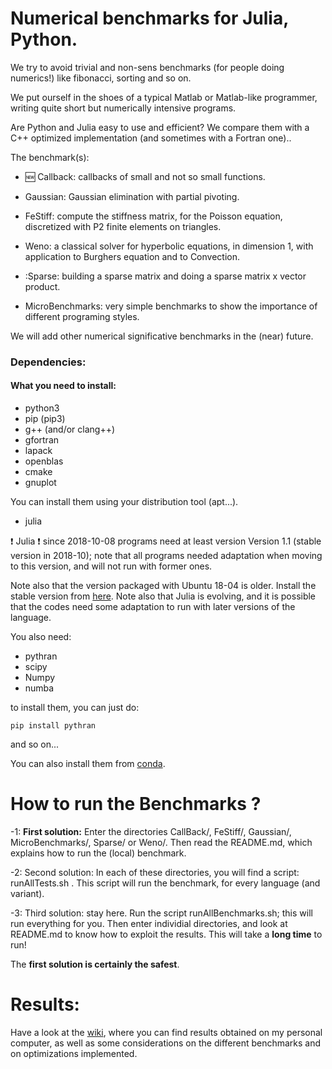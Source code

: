 
# Numerical benchmarks for Julia, Python.

We try to avoid trivial and non-sens benchmarks (for people doing
numerics!) like fibonacci, sorting and so on.

We put ourself in the shoes of a typical Matlab or Matlab-like
programmer, writing quite short but numerically intensive
programs. 

 Are Python
and Julia easy to use and efficient? We compare them with a C++
optimized implementation (and sometimes with a Fortran one)..

The benchmark(s):

*  :new: Callback: callbacks of small and not so small functions.

* Gaussian:  Gaussian elimination with partial pivoting.
  
* FeStiff: compute the stiffness matrix, for the Poisson equation,
  discretized with P2 finite elements on triangles.
  
*  Weno: a classical solver for hyperbolic equations, in
  dimension 1, with application to Burghers equation and to Convection. 

* :Sparse: building a sparse matrix and doing a sparse matrix x vector product.
  
* MicroBenchmarks: very simple benchmarks to show the importance
  of different programing styles. 


We will add other numerical significative benchmarks in the (near) future.

### Dependencies:

#### What you need to install:


- python3
- pip (pip3)
- g++ (and/or clang++)
- gfortran
- lapack
- openblas
- cmake
- gnuplot

You can install them using your distribution tool (apt...).

- julia

:exclamation: Julia :exclamation: since 2018-10-08 programs  need at least  version Version 1.1 (stable
version in 2018-10); note that all programs needed adaptation when moving to this version, and will not run with former ones.

Note also that the version packaged with  Ubuntu 18-04  is older. Install the stable version from
[here](https://julialang.org). Note also that Julia is evolving, and it is
possible that the codes need some adaptation to run with later
versions of the language.


You also need:

- pythran
- scipy
- Numpy
- numba

to install them,  you can just do:

```
pip install pythran
```
and so on...

You can also install them from [conda](https://conda.io/docs/).

# How to run the Benchmarks ?

-1: __First solution:__ Enter the directories CallBack/, FeStiff/,
Gaussian/, MicroBenchmarks/, Sparse/ or Weno/. Then read the README.md, which
explains how to run the (local) benchmark.

-2: Second solution: In each of these directories, you will find a script: runAllTests.sh . This
script will run the benchmark, for every language (and variant).

-3: Third solution: stay here. Run the script runAllBenchmarks.sh; this will run everything for you. Then enter individial directories, and look at README.md to know how to exploit the results. This will take a __long time__ to run! 

The __first solution is certainly the safest__. 


# Results:

Have a look at the [wiki](https://github.com/Thierry-Dumont/BenchmarksPythonJuliaAndCo/wiki), where you can find results obtained on my personal
computer, as well as some considerations on the different benchmarks
and on optimizations implemented.
